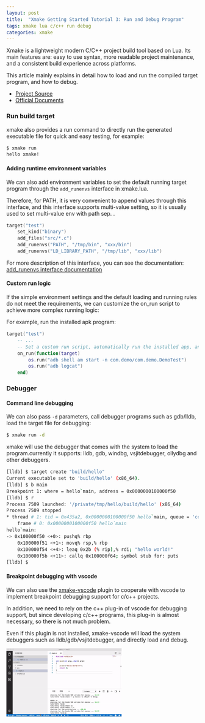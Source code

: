 ```yaml
---
layout: post
title:  "Xmake Getting Started Tutorial 3: Run and Debug Program"
tags: xmake lua c/c++ run debug
categories: xmake
---
```


Xmake is a lightweight modern C/C++ project build tool based on Lua. Its main features are: easy to use syntax, more readable project maintenance, and a consistent build experience across platforms.

This article mainly explains in detail how to load and run the compiled target program, and how to debug.

* [Project Source](https://github.com/xmake-io/xmake)
* [Official Documents](https://xmake.io/)

### Run build target

xmake also provides a run command to directly run the generated executable file for quick and easy testing, for example:

```bash
$ xmake run
hello xmake!
```

#### Adding runtime environment variables

We can also add environment variables to set the default running target program through the `add_runenvs` interface in xmake.lua.

Therefore, for PATH, it is very convenient to append values through this interface, and this interface supports multi-value setting, so it is usually used to set multi-value env with path sep. .

```lua
target("test")
    set_kind("binary")
    add_files("src/*.c")
    add_runenvs("PATH", "/tmp/bin", "xxx/bin")
    add_runenvs("LD_LIBRARY_PATH", "/tmp/lib", "xxx/lib")
```

For more description of this interface, you can see the documentation: [add_runenvs interface documentation](https://xmake.io/#/zh-cn/manual/project_target?id=targetadd_runenvs)






#### Custom run logic

If the simple environment settings and the default loading and running rules do not meet the requirements, we can customize the on_run script to achieve more complex running logic:

For example, run the installed apk program:

```lua
target("test")
    -- ...
    -- Set a custom run script, automatically run the installed app, and automatically obtain device output information
    on_run(function(target)
        os.run("adb shell am start -n com.demo/com.demo.DemoTest")
        os.run("adb logcat")
    end)
```

### Debugger

#### Command line debugging

We can also pass `-d` parameters, call debugger programs such as gdb/lldb, load the target file for debugging:


```bash
$ xmake run -d
```

xmake will use the debugger that comes with the system to load the program.currently it supports: lldb, gdb, windbg, vsjitdebugger, ollydbg and other debuggers.

```bash
[lldb] $ target create "build/hello"
Current executable set to 'build/hello' (x86_64).
[lldb] $ b main
Breakpoint 1: where = hello`main, address = 0x0000000100000f50
[lldb] $ r
Process 7509 launched: '/private/tmp/hello/build/hello' (x86_64)
Process 7509 stopped
* thread # 1: tid = 0x435a2, 0x0000000100000f50 hello`main, queue = 'com.apple.main-thread', stop reason = breakpoint 1.1
    frame # 0: 0x0000000100000f50 hello`main
hello`main:
-> 0x100000f50 <+0>: pushq% rbp
    0x100000f51 <+1>: movq% rsp,% rbp
    0x100000f54 <+4>: leaq 0x2b (% rip),% rdi; "hello world!"
    0x100000f5b <+11>: callq 0x100000f64; symbol stub for: puts
[lldb] $
```

#### Breakpoint debugging with vscode

We can also use the [xmake-vscode](https://github.com/xmake-io/xmake-vscode) plugin to cooperate with vscode to implement breakpoint debugging support for c/c++ projects.

In addition, we need to rely on the c++ plug-in of vscode for debugging support, but since developing c/c++ programs, this plug-in is almost necessary, so there is not much problem.

Even if this plugin is not installed, xmake-vscode will load the system debuggers such as lldb/gdb/vsjitdebugger, and directly load and debug.

<img src="/static/img/xmake/xmake-vscode-debug.gif" width="60%" />
